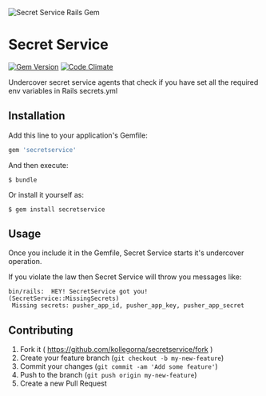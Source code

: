 ![Secret Service Rails Gem](http://www.kollegorna.se/images/secretservice.svg)

# Secret Service
[![Gem Version](https://badge.fury.io/rb/secretservice.svg)](http://badge.fury.io/rb/secretservice)
[![Code Climate](https://codeclimate.com/github/kollegorna/secretservice/badges/gpa.svg)](https://codeclimate.com/github/kollegorna/secretservice)

Undercover secret service agents that check if you have set all the
required env variables in Rails secrets.yml

## Installation

Add this line to your application's Gemfile:

```ruby
gem 'secretservice'
```

And then execute:

    $ bundle

Or install it yourself as:

    $ gem install secretservice

## Usage
Once you include it in the Gemfile, Secret Service starts it's undercover operation.

If you violate the law then Secret Service will throw you messages like:

```
bin/rails:  HEY! SecretService got you! (SecretService::MissingSecrets)
 Missing secrets: pusher_app_id, pusher_app_key, pusher_app_secret 
```

## Contributing

1. Fork it ( https://github.com/kollegorna/secretservice/fork )
2. Create your feature branch (`git checkout -b my-new-feature`)
3. Commit your changes (`git commit -am 'Add some feature'`)
4. Push to the branch (`git push origin my-new-feature`)
5. Create a new Pull Request
